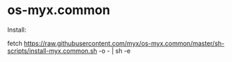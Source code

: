 # os-myx.common

Install:

  fetch https://raw.githubusercontent.com/myx/os-myx.common/master/sh-scripts/install-myx.common.sh -o - | sh -e
